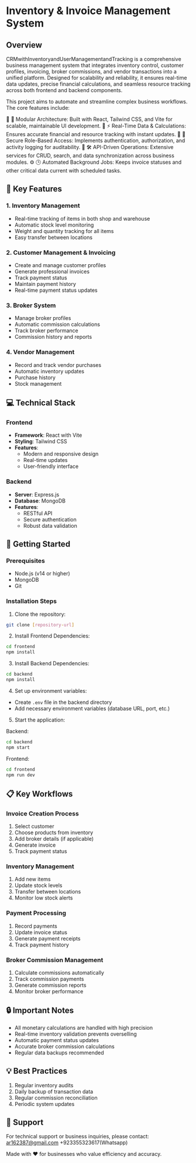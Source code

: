 # Inventory & Invoice Management System

## Overview
CRMwithInventoryandUserManagementandTracking is a comprehensive business management system that integrates inventory control, customer profiles, invoicing, broker commissions, and vendor transactions into a unified platform. Designed for scalability and reliability, it ensures real-time data updates, precise financial calculations, and seamless resource tracking across both frontend and backend components.

This project aims to automate and streamline complex business workflows. The core features include:

🧩 🔧 Modular Architecture: Built with React, Tailwind CSS, and Vite for scalable, maintainable UI development.
💾 ⚡ Real-Time Data & Calculations: Ensures accurate financial and resource tracking with instant updates.
🔐 🔑 Secure Role-Based Access: Implements authentication, authorization, and activity logging for auditability.
🚀 🛠 API-Driven Operations: Extensive services for CRUD, search, and data synchronization across business modules.
⚙️ 🕒 Automated Background Jobs: Keeps invoice statuses and other critical data current with scheduled tasks.

## 🌟 Key Features

### 1. Inventory Management
- Real-time tracking of items in both shop and warehouse
- Automatic stock level monitoring
- Weight and quantity tracking for all items
- Easy transfer between locations

### 2. Customer Management & Invoicing
- Create and manage customer profiles
- Generate professional invoices
- Track payment status
- Maintain payment history
- Real-time payment status updates

### 3. Broker System
- Manage broker profiles
- Automatic commission calculations
- Track broker performance
- Commission history and reports

### 4. Vendor Management
- Record and track vendor purchases
- Automatic inventory updates
- Purchase history
- Stock management

## 💻 Technical Stack

### Frontend
- **Framework**: React with Vite
- **Styling**: Tailwind CSS
- **Features**:
  - Modern and responsive design
  - Real-time updates
  - User-friendly interface

### Backend
- **Server**: Express.js
- **Database**: MongoDB
- **Features**:
  - RESTful API
  - Secure authentication
  - Robust data validation

## 🚀 Getting Started

### Prerequisites
- Node.js (v14 or higher)
- MongoDB
- Git

### Installation Steps

1. Clone the repository:
```bash
git clone [repository-url]
```

2. Install Frontend Dependencies:
```bash
cd frontend
npm install
```

3. Install Backend Dependencies:
```bash
cd backend
npm install
```

4. Set up environment variables:
- Create `.env` file in the backend directory
- Add necessary environment variables (database URL, port, etc.)

5. Start the application:

Backend:
```bash
cd backend
npm start
```

Frontend:
```bash
cd frontend
npm run dev
```

## 📋 Key Workflows

### Invoice Creation Process
1. Select customer
2. Choose products from inventory
3. Add broker details (if applicable)
4. Generate invoice
5. Track payment status

### Inventory Management
1. Add new items
2. Update stock levels
3. Transfer between locations
4. Monitor low stock alerts

### Payment Processing
1. Record payments
2. Update invoice status
3. Generate payment receipts
4. Track payment history

### Broker Commission Management
1. Calculate commissions automatically
2. Track commission payments
3. Generate commission reports
4. Monitor broker performance

## 🔒 Important Notes

- All monetary calculations are handled with high precision
- Real-time inventory validation prevents overselling
- Automatic payment status updates
- Accurate broker commission calculations
- Regular data backups recommended

## 💡 Best Practices

1. Regular inventory audits
2. Daily backup of transaction data
3. Regular commission reconciliation
4. Periodic system updates

## 🤝 Support

For technical support or business inquiries, please contact:
ar162387@gmail.com
+923355323617(Whatsapp)



Made with ❤️ for businesses who value efficiency and accuracy. 
